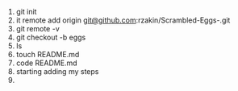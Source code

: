 1. git init
2. it remote add origin git@github.com:rzakin/Scrambled-Eggs-.git
3. git remote -v
4. git checkout -b eggs
5. ls
6. touch README.md
7. code README.md
8. starting adding my steps 
9. 